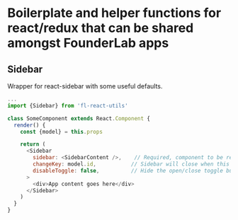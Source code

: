 # Boilerplate and helper functions for react/redux that can be shared amongst FounderLab apps


Sidebar
-------
Wrapper for react-sidebar with some useful defaults.

```javascript
...
import {Sidebar} from 'fl-react-utils'

class SomeComponent extends React.Component {
  render() {
    const {model} = this.props

    return (
      <Sidebar
        sidebar: <SidebarContent />,    // Required, component to be rendered inside the sidebar
        changeKey: model.id,           // Sidebar will close when this key changes (useful for closing on navigation)
        disableToggle: false,          // Hide the open/close toggle button when not in docket mode (< 768px)
      >
        <div>App content goes here</div>
      </Sidebar>
    )
  }
}
```
